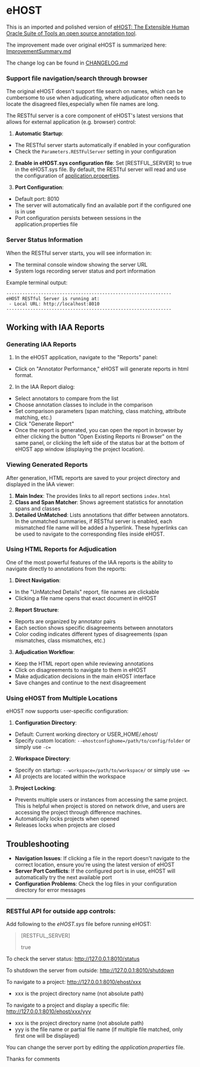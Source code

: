 # eHOST

This is an imported and polished version of [eHOST: The Extensible Human Oracle Suite of Tools an open source annotation tool](https://code.google.com/archive/p/ehost/).

The improvement made over original eHOST is summarized here: [ImprovementSummary.md](ImprovementSummary.md)

The change log can be found in [CHANGELOG.md](CHANGELOG.md)

### Support file navigation/search through browser
The original eHOST doesn't support file search on names, which can be cumbersome to use when adjudicating, where adjudicator 
often needs to locate the disagreed files,especially when file names are long. 

The RESTful server is a core component of eHOST's latest versions that allows for external application (e.g. browser) control:
1. **Automatic Startup**:
  - The RESTful server starts automatically if enabled in your configuration
  - Check the `Parameters.RESTFulServer` setting in your configuration

2. **Enable in eHOST.sys configuration file**:
  Set [RESTFUL_SERVER] to true in the eHOST.sys file. By default, the RESTful server will read and use the configuration of [application.properties](application.properties).

3. **Port Configuration**:
  - Default port: 8010
  - The server will automatically find an available port if the configured one is in use
  - Port configuration persists between sessions in the application.properties file

### Server Status Information
When the RESTful server starts, you will see information in:
- The terminal console window showing the server URL
- System logs recording server status and port information

Example terminal output:
``` 
--------------------------------------------------------------
eHOST RESTful Server is running at:
 - Local URL: http://localhost:8010
--------------------------------------------------------------
```
## Working with IAA Reports
### Generating IAA Reports
1. In the eHOST application, navigate to the "Reports" panel:
  - Click on "Annotator Performance," eHOST will generate reports in html format.

2. In the IAA Report dialog:
  - Select annotators to compare from the list
  - Choose annotation classes to include in the comparison
  - Set comparison parameters (span matching, class matching, attribute matching, etc.)
  - Click "Generate Report"
  - Once the report is generated, you can open the report in browser by either clicking the button "Open Existing Reports ni Browser" on the same panel, or clicking the left side of the status bar at the bottom of eHOST app window (displaying the project location).


### Viewing Generated Reports
After generation, HTML reports are saved to your project directory and displayed in the IAA viewer:
1. **Main Index**: The provides links to all report sections `index.html`
2. **Class and Span Matcher**: Shows agreement statistics for annotation spans and classes
3. **Detailed UnMatched**: Lists annotations that differ between annotators. In the unmatched summaries, if RESTful server is enabled, each mismatched file name will be added a hyperlink. These hyperlinks can be used to navigate to the corresponding files inside eHOST.

### Using HTML Reports for Adjudication
One of the most powerful features of the IAA reports is the ability to navigate directly to annotations from the reports:
1. **Direct Navigation**:
  - In the "UnMatched Details" report, file names are clickable
  - Clicking a file name opens that exact document in eHOST

2. **Report Structure**:
  - Reports are organized by annotator pairs
  - Each section shows specific disagreements between annotators
  - Color coding indicates different types of disagreements (span mismatches, class mismatches, etc.)

3. **Adjudication Workflow**:
  - Keep the HTML report open while reviewing annotations
  - Click on disagreements to navigate to them in eHOST
  - Make adjudication decisions in the main eHOST interface
  - Save changes and continue to the next disagreement

### Using eHOST from Multiple Locations
eHOST now supports user-specific configuration:
1. **Configuration Directory**:
  - Default: Current working directory or USER_HOME/.ehost/
  - Specify custom location: `--ehostconfighome=/path/to/config/folder` or simply use `-c=`

2. **Workspace Directory**:
  - Specify on startup: `--workspace=/path/to/workspace/` or simply use `-w=`
  - All projects are located within the workspace

3. **Project Locking**:
  - Prevents multiple users or instances from accessing the same project. This is helpful when project is stored on network drive, and users are accessing the project through difference machines.
  - Automatically locks projects when opened
  - Releases locks when projects are closed

## Troubleshooting
- **Navigation Issues**: If clicking a file in the report doesn't navigate to the correct location, ensure you're using the latest version of eHOST
- **Server Port Conflicts**: If the configured port is in use, eHOST will automatically try the next available port
- **Configuration Problems**: Check the log files in your configuration directory for error messages

******
### RESTful API for outside app controls:

Add following to the *eHOST.sys* file before running eHOST:
> [RESTFUL_SERVER]
>
> true

To check the server status:
http://127.0.0.1:8010/status

To shutdown the server from outside:
http://127.0.0.1:8010/shutdown

To navigate to a project:
http://127.0.0.1:8010/ehost/xxx
* xxx is the project directory name (not absolute path)

To navigate to a project and display a specific file:
http://127.0.0.1:8010/ehost/xxx/yyy
* xxx is the project directory name (not absolute path)
* yyy is the file name or partial file name (if multiple file matched, only first one will be displayed)

You can change the server port by editing the *application.properties* file.

Thanks for comments
